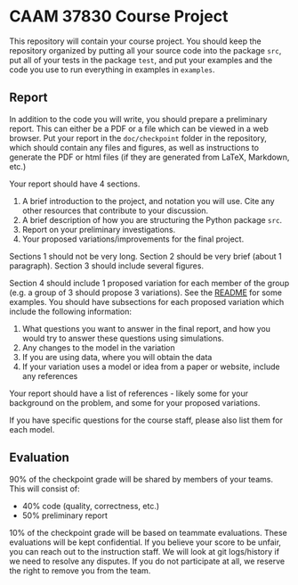 # CAAM 37830 Course Project

This repository will contain your course project. You should keep the repository organized by putting all your source code into the package `src`, put all of your tests in the package `test`, and put your examples and the code you use to run everything in examples in `examples`.

 

## Report

In addition to the code you will write, you should prepare a preliminary report.  This can either be a PDF or a file which can be viewed in a web browser.  Put your report in the `doc/checkpoint` folder in the repository, which should contain any files and figures, as well as instructions to generate the PDF or html files (if they are generated from LaTeX, Markdown, etc.)

Your report should have 4 sections.
1. A brief introduction to the project, and notation you will use. Cite any other resources that contribute to your discussion.
2. A brief description of how you are structuring the Python package `src`.
3. Report on your preliminary investigations.
4. Your proposed variations/improvements for the final project.

Sections 1 should not be very long.  Section 2 should be very brief (about 1 paragraph). Section 3 should include several figures.

Section 4 should include 1 proposed variation for each member of the group (e.g. a group of 3 should propose 3 variations).  See the [README](README.md) for some examples.  You should have subsections for each proposed variation which include the following information:
1. What questions you want to answer in the final report, and how you would try to answer these questions using simulations.
2. Any changes to the model in the variation
3. If you are using data, where you will obtain the data
4. If your variation uses a model or idea from a paper or website, include any references

Your report should have a list of references - likely some for your background on the problem, and some for your proposed variations.

If you have specific questions for the course staff, please also list them for each model.

## Evaluation

90% of the checkpoint grade will be shared by members of your teams.  This will consist of:
* 40% code (quality, correctness, etc.)
* 50% preliminary report

10% of the checkpoint grade will be based on teammate evaluations.  These evaluations will be kept confidential.  If you believe your score to be unfair, you can reach out to the instruction staff.  We will look at git logs/history if we need to resolve any disputes.  If you do not participate at all, we reserve the right to remove you from the team.


